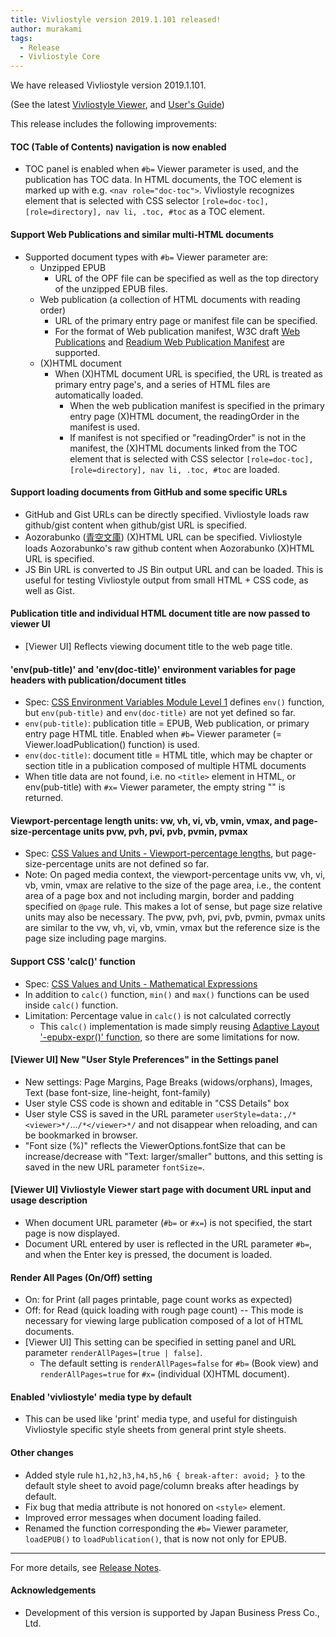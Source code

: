 ```yaml
---
title: Vivliostyle version 2019.1.101 released!
author: murakami
tags:
  - Release
  - Vivliostyle Core
---
```


We have released Vivliostyle version 2019.1.101.

(See the latest [Vivliostyle Viewer](https://vivliostyle.org/viewer/), and [User's Guide](https://vivliostyle.org/docs/user-guide/))

This release includes the following improvements:

#### TOC (Table of Contents) navigation is now enabled

- TOC panel is enabled when `#b=` Viewer parameter is used, and the publication has TOC data. In HTML documents, the TOC element is marked up with e.g. `<nav role="doc-toc">`. Vivliostyle recognizes element that is selected with CSS selector `[role=doc-toc], [role=directory], nav li, .toc, #toc` as a TOC element.

#### Support Web Publications and similar multi-HTML documents

- Supported document types with `#b=` Viewer parameter are:
  - Unzipped EPUB
    - URL of the OPF file can be specified as well as the top directory of the unzipped EPUB files.
  - Web publication (a collection of HTML documents with reading order)
    - URL of the primary entry page or manifest file can be specified.
    - For the format of Web publication manifest, W3C draft [Web Publications](https://w3c.github.io/wpub/) and [Readium Web Publication Manifest](https://github.com/readium/webpub-manifest/) are supported.
  - (X)HTML document
    - When (X)HTML document URL is specified, the URL is treated as primary entry page's, and a series of HTML files are automatically loaded.
      - When the web publication manifest is specified in the primary entry page (X)HTML document, the readingOrder in the manifest is used.
      - If manifest is not specified or "readingOrder" is not in the manifest, the (X)HTML documents linked from the TOC element that is selected with CSS selector `[role=doc-toc], [role=directory], nav li, .toc, #toc` are loaded.

#### Support loading documents from GitHub and some specific URLs

- GitHub and Gist URLs can be directly specified. Vivliostyle loads raw github/gist content when github/gist URL is specified.
- Aozorabunko ([青空文庫](https://www.aozora.gr.jp/)) (X)HTML URL can be specified. Vivliostyle loads Aozorabunko's raw github content when Aozorabunko (X)HTML URL is specified.
- JS Bin URL is converted to JS Bin output URL and can be loaded. This is useful for testing Vivliostyle output from small HTML + CSS code, as well as Gist.

#### Publication title and individual HTML document title are now passed to viewer UI

- [Viewer UI] Reflects viewing document title to the web page title.

#### 'env(pub-title)' and 'env(doc-title)' environment variables for page headers with publication/document titles

- Spec: [CSS Environment Variables Module Level 1](https://drafts.csswg.org/css-env/) defines `env()` function, but `env(pub-title)` and `env(doc-title)` are not yet defined so far.
- `env(pub-title)`: publication title = EPUB, Web publication, or primary entry page HTML title. Enabled when `#b=` Viewer parameter (= Viewer.loadPublication() function) is used.
- `env(doc-title)`: document title = HTML title, which may be chapter or section title in a publication composed of multiple HTML documents
- When title data are not found, i.e. no `<title>` element in HTML, or env(pub-title) with `#x=` Viewer parameter, the empty string "" is returned.

#### Viewport-percentage length units: vw, vh, vi, vb, vmin, vmax, and page-size-percentage units pvw, pvh, pvi, pvb, pvmin, pvmax

- Spec: [CSS Values and Units - Viewport-percentage lengths](https://drafts.csswg.org/css-values/#viewport-relative-lengths), but page-size-percentage units are not defined so far.
- Note: On paged media context, the viewport-percentage units vw, vh, vi, vb, vmin, vmax are relative to the size of the page area, i.e., the content area of a page box and not including margin, border and padding specified on `@page` rule. This makes a lot of sense, but page size relative units may also be necessary. The pvw, pvh, pvi, pvb, pvmin, pvmax units are similar to the vw, vh, vi, vb, vmin, vmax but the reference size is the page size including page margins.

#### Support CSS 'calc()' function

- Spec: [CSS Values and Units - Mathematical Expressions](https://drafts.csswg.org/css-values/#calc-notation)
- In addition to `calc()` function, `min()` and `max()` functions can be used inside `calc()` function.
- Limitation: Percentage value in `calc()` is not calculated correctly
  - This `calc()` implementation is made simply reusing [Adaptive Layout '-epubx-expr()' function](http://www.idpf.org/epub/pgt/#s2.1), so there are some limitations for now.

#### [Viewer UI] New "User Style Preferences" in the Settings panel

- New settings: Page Margins, Page Breaks (widows/orphans), Images, Text (base font-size, line-height, font-family)
- User style CSS code is shown and editable in "CSS Details" box
- User style CSS is saved in the URL parameter `userStyle=data:,/*<viewer>*/`…`/*</viewer>*/` and not disappear when reloading, and can be bookmarked in browser.
- "Font size (%)" reflects the ViewerOptions.fontSize that can be increase/decrease with "Text: larger/smaller" buttons, and this setting is saved in the new URL parameter `fontSize=`.

#### [Viewer UI] Vivliostyle Viewer start page with document URL input and usage description

- When document URL parameter (`#b=` or `#x=`) is not specified, the start page is now displayed.
- Document URL entered by user is reflected in the URL parameter `#b=`, and when the Enter key is pressed, the document is loaded.

#### Render All Pages (On/Off) setting

- On: for Print (all pages printable, page count works as expected)
- Off: for Read (quick loading with rough page count) -- This mode is necessary for viewing large publication composed of a lot of HTML documents.
- [Viewer UI] This setting can be specified in setting panel and URL parameter `renderAllPages=[true | false]`.
  - The default setting is `renderAllPages=false` for `#b=` (Book view) and `renderAllPages=true` for `#x=` (individual (X)HTML document).

#### Enabled 'vivliostyle' media type by default

- This can be used like 'print' media type, and useful for distinguish Vivliostyle specific style sheets from general print style sheets.

#### Other changes

- Added style rule `h1,h2,h3,h4,h5,h6 { break-after: avoid; }` to the default style sheet to avoid page/column breaks after headings by default.
- Fix bug that media attribute is not honored on `<style>` element.
- Improved error messages when document loading failed.
- Renamed the function corresponding the `#b=` Viewer parameter, `loadEPUB()` to `loadPublication()`, that is now not only for EPUB.

---

For more details, see [Release Notes](https://github.com/vivliostyle/vivliostyle.js/releases).

#### Acknowledgements

- Development of this version is supported by Japan Business Press Co., Ltd.
